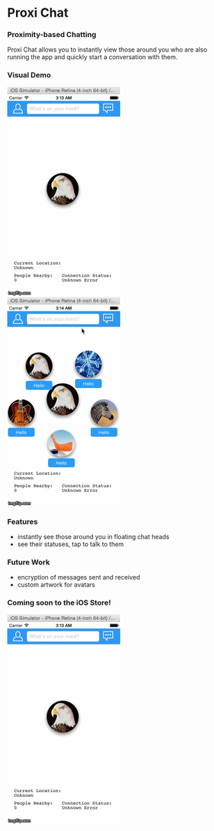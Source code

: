 # Proxi Chat

### Proximity-based Chatting
Proxi Chat allows you to instantly view those around you who are also running the app and quickly start a conversation with them.

### Visual Demo
![Demo](https://raw.githubusercontent.com/vgmoose/ProxiChat/master/demo1.gif) ![Demo](https://raw.githubusercontent.com/vgmoose/ProxiChat/master/demo2.gif) 

### Features
- instantly see those around you in floating chat heads
- see their statuses, tap to talk to them

### Future Work
- encryption of messages sent and received
- custom artwork for avatars

### Coming soon to the iOS Store!
![Demo](https://raw.githubusercontent.com/vgmoose/ProxiChat/master/demo1.gif)
